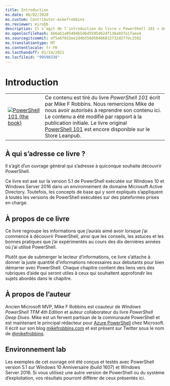 ```yaml
---
title: Introduction
ms.date: 06/02/2020
ms.custom: Contributor-mikefrobbins
ms.reviewer: mirobb
description: Il s’agit de l’introduction du livre « PowerShell 101 » de Mike F. Robbins.
ms.openlocfilehash: bb6ab1a95404b5d6d5595d62df136a937a1faee4
ms.sourcegitcommit: df5e6f032ee2d4b556d50406832732d2f7dc2502
ms.translationtype: MT
ms.contentlocale: fr-FR
ms.lasthandoff: 01/14/2021
ms.locfileid: "99598338"
---
```

# <a name="introduction"></a>Introduction

<table>
  <tr><td>
  <a href="https://leanpub.com/powershell101">
  <img src="media/powershell101-150x194.png" alt="PowerShell 101 (the book)" />
  </a>
  </td>
  <td colspan=2>
Ce contenu est tiré du livre <em>PowerShell 101</em> écrit par Mike F Robbins. Nous remercions Mike de nous avoir autorisés à reprendre son contenu ici. Le contenu a été modifié par rapport à la publication initiale. Le livre original <a href="https://leanpub.com/powershell101">PowerShell 101</a> est encore disponible sur le Store Leanpub.
  </td></tr>
</table>

## <a name="who-is-this-book-for"></a>À qui s’adresse ce livre ?

Il s’agit d’un ouvrage général qui s’adresse à quiconque souhaite découvrir PowerShell.

Ce livre est axé sur la version 5.1 de PowerShell exécutée sur Windows 10 et Windows Server 2016 dans un environnement de domaine Microsoft Active Directory. Toutefois, les concepts de base qui y sont expliqués s’appliquent à toutes les versions de PowerShell exécutées sur des plateformes prises en charge.

## <a name="about-this-book"></a>À propos de ce livre

Ce livre regroupe les informations que j’aurais aimé avoir lorsque j’ai commencé à découvrir PowerShell, ainsi que les conseils, les astuces et les bonnes pratiques que j’ai expérimentés au cours des dix dernières années où j’ai utilisé PowerShell.

Plutôt que de submerger le lecteur d’informations, ce livre s’attache à donner la juste quantité d’informations nécessaires aux débutants pour bien démarrer avec PowerShell. Chaque chapitre contient des liens vers des rubriques d’aide qui seront utiles à ceux qui souhaitent approfondir les sujets abordés dans le chapitre.

## <a name="about-the-author"></a>À propos de l’auteur

Ancien Microsoft MVP, Mike F Robbins est coauteur de _Windows PowerShell TFM 4th Edition_ et auteur collaborateur du livre _PowerShell Deep Dives_. Mike est un fervent partisan de la communauté PowerShell et est maintenant le principal rédacteur pour [Azure PowerShell][] chez Microsoft. Il écrit sur son blog [mikefrobbins.com][] et est présent sur Twitter sous le nom de [@mikefrobbins][].

## <a name="lab-environment"></a>Environnement lab

Les exemples de cet ouvrage ont été conçus et testés avec PowerShell version 5.1 sur Windows 10 Anniversaire (build 1607) et Windows Server 2016. Si vous utilisez une autre version de PowerShell ou du système d’exploitation, vos résultats pourront différer de ceux présentés ici.

<!-- link references -->
[@mikefrobbins]: https://twitter.com/mikefrobbins
[mikefrobbins.com]: http://mikefrobbins.com/
[PowerShell 101]: https://leanpub.com/powershell101
[Azure PowerShell]: /powershell/azure
